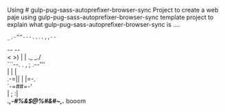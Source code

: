Using # gulp-pug-sass-autoprefixer-browser-sync
Project to create a web paje using gulp-pug-sass-autoprefixer-browser-sync template project to explain what gulp-pug-sass-autoprefixer-browser-sync is .... 

    _.-^^---....,,--       
 _--                  --_  
<                        >)
|                         | 
 \._                   _./  
    ```--. . , ; .--'''       
          | |   |             
       .-=||  | |=-.   
       `-=#$%&%$#=-'   
          | ;  :|     
 _____.,-#%&$@%#&#~,._____
booom
